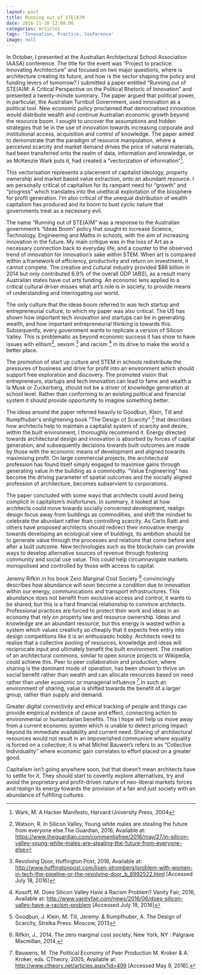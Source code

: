 ```yaml
---
layout: post
title: Running out of STE(A)M
date: 2016-11-30 12:00:00
categories: Articles
tags: 'Innovation, Practice, Conference'
image: null
---
```


In October, I presented at the Australian Architectural School Association (AASA) conference. The title for the event was “Project to practice: Innovating Architecture” and focused on two major questions, where is architecture creating its future, and how is the sector shaping the policy and funding levers of tomorrow? I submitted a paper entitled “Running out of STE(A)M: A Critical Perspective on the Political Rhetoric of Innovation” and presented a twenty-minute summary. The paper argued that political power, in particular, the Australian Turnbull Government, used innovation as a political tool. New economic policy proclaimed that democratised innovation would distribute wealth and continue Australian economic growth beyond the resource boom. I sought to uncover the assumptions and hidden strategies that lie in the use of innovation towards increasing corporate and institutional access, acquisition and control of knowledge. The paper aimed to demonstrate that the paradigm of resource manipulation, where a perceived scarcity and market demand drives the price of natural materials, had been transferred onto the realm of data, information and knowledge, or as McKenzie Wark puts it, had created a “vectorization of information”[^6c2b9755].

This vectorisation represents a placement of capitalist ideology, property ownership and market based value extraction, onto an abundant resource. I am personally critical of capitalism for its rampant need for “growth” and “progress” which translates into the unethical exploitation of the biosphere for profit generation. I’m also critical of the unequal distribution of wealth capitalism has produced and its boom to bust cyclic nature that governments treat as a necessary evil.

The name “Running out of STE(A)M” was a response to the Australian government’s “Ideas Boom” policy that sought to increase Science, Technology, Engineering and Maths in schools, with the aim of increasing innovation in the future. My main critique was in the loss of Art as a necessary connection back to everyday life, and a counter to the observed trend of innovation for innovation’s sake within STEM. When art is compared within a framework of efficiency, productivity and return on investment, it cannot compete. The creative and cultural industry provided $86 billion in 2014 but only contributed 6.9% of the overall GDP (ABS), as a result many Australian states have cut arts funding. An economic lens applied to a critical cultural driver misses what art’s role is in society, to provide means of understanding and interrogating our world.

The only culture that the ideas boom referred to was tech startup and entrepreneurial culture, to which my paper was also critical. The US has shown how important tech innovation and startups can be in generating wealth, and how important entrepreneurial thinking is towards this. Subsequently, every government wants to replicate a version of Silicon Valley. This is problematic as beyond economic success it has show to have issues with elitism[^c0ea01a0], sexism [^2f21c4b7] and racism [^bc14eba3] in its drive to make the world a better place.

The promotion of start up culture and STEM in schools redistribute the pressures of business and drive for profit into an environment which should support free exploration and discovery. The promoted vision that entrepreneurs, startups and tech innovation can lead to fame and wealth a la Musk or Zuckerberg, should not be a driver of knowledge generation at school level. Rather than conforming to an existing political and financial system it should provide opportunity to imagine something better.

The ideas around the paper referred heavily to Goodbun, Klein, Till and Rumpfhuber's enlightening book "The Design of Scarcity" [^b1129747] that describes how architects help to maintain a capitalist system of scarcity and desire, within the built environment, I thoroughly recommend it. Energy directed towards architectural design and innovation is absorbed by forces of capital generation, and subsequently decisions towards built outcomes are made by those with the economic means of development and aligned towards maximising profit. On large commercial projects, the architectural profession has found itself simply engaged to maximise gains through generating value in the building as a commodity. “Value Engineering” has become the driving parameter of spatial outcomes and the socially aligned profession of architecture, becomes subservient to corporations.

The paper concluded with some ways that architects could avoid being complicit in capitalism’s misfortunes. In summary, it looked at how architects could move towards socially concerned development, realign design focus away from buildings as commodities, and shift the mindset to celebrate the abundant rather than controlling scarcity. As Carlo Ratti and others have proposed architects should redirect their innovative energy towards developing an ecological view of buildings, its ambition should be to generate value through the processes and relations that come before and after a built outcome. New technologies such as the blockchain can provide ways to develop alternative sources of revenue through fostering community and social use value. This could help circumnavigate markets monopolised and controlled by those with access to capital.

Jeremy Rifkin in his book Zero Marginal Cost Society [^f5c544bb] convincingly describes how abundance will soon become a condition due to innovation within our energy, communications and transport infrastructures. This abundance does not benefit from exclusive access and control, it wants to be shared, but this is a hard financial relationship to convince architects. Professional practices are forced to protect their work and ideas in an economy that rely on property law and resource ownership. Ideas and knowledge are an abundant resource, but this energy is wasted within a system which values creativity so cheaply that it expects free entry into design competitions like it is an enthusiastic hobby. Architects need to realise that a collective pooling of resources, knowledge and ideas will reciprocate input and ultimately benefit the built environment. The creation of an architectural commons, similar to open source projects or Wikipedia, could achieve this. Peer to peer collaboration and production, where sharing is the dominant mode of operation, has been shown to thrive on social benefit rather than wealth and can allocate resources based on need rather than under economic or managerial influence [^7045553f].In such an environment of sharing, value is shifted towards the benefit of a larger group, rather than supply and demand.

Greater digital connectivity and ethical tracking of people and things can provide empirical evidence of cause and effect, connecting action to environmental or humanitarian benefits. This I hope will help us move away from a current economic system which is unable to detect pricing impact beyond its immediate availability and current need. Sharing of architectural resources would not result in an impoverished communism where equality is forced on a collective; it is what Michel Bauwen’s refers to as “Collective Individuality” where economic gain correlates to effort placed on a greater good.

Capitalism isn’t going anywhere soon, but that doesn’t mean architects have to settle for it. They should start to covertly explore alternatives, try and avoid the proprietary and profit-driven nature of neo-liberal markets forces and realign its energy towards the provision of a fair and just society with an abundance of fulfilling cultures.

[^6c2b9755]: Wark, M. A Hacker Manifesto, Harvard University Press, 2004

[^b1129747]: Goodbun, J. Klein, M. Till, Jeremy. & Rumpfhuber, A. The Design of Scarcity, Strelka Press: Moscow, 2013

[^7045553f]: Bauwens, M. The Political Economy of Peer Production M. Kroker & A. Kroker, eds. CTheory, 2005, Available at: <http://www.ctheory.net/articles.aspx?id=499> [Accessed May 9, 2016].

[^f5c544bb]: Rifkin, J., 2014. The zero marginal cost society, New York, NY : Palgrave Macmillan, 2014.

[^bc14eba3]: Kosoff, M. Does Silicon Valley Have a Racism Problem? Vanity Fair, 2016, Available at: <http://www.vanityfair.com/news/2016/06/does-silicon-valley-have-a-racism-problem> [Accessed July 18, 2016]

[^2f21c4b7]: Revolving Door, Huffington Post, 2016, Available at: <http://www.huffingtonpost.com/lisen-stromberg/problem-with-women-in-tech-the-pipeline-or-the-revolving-door_b_6992522.html> [Accessed July 18, 2016]

[^c0ea01a0]: Watson, R. In Silicon Valley, Young white males are stealing the future from everyone else.The Guardian, 2016, Available at: <https://www.theguardian.com/commentisfree/2016/may/27/in-silicon-valley-young-white-males-are-stealing-the-future-from-everyone-else>
